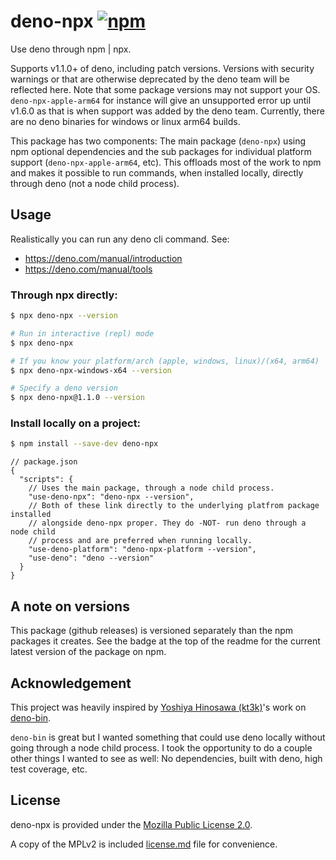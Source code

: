 <!--
This Source Code Form is subject to the terms of the Mozilla Public
License, v. 2.0. If a copy of the MPL was not distributed with this
file, You can obtain one at https://mozilla.org/MPL/2.0/.
-->

# deno-npx [![npm](https://img.shields.io/npm/v/deno-npx)](https://www.npmjs.com/package/deno-npx)

Use deno through npm | npx.

Supports v1.1.0+ of deno, including patch versions. Versions with security warnings or that are
otherwise deprecated by the deno team will be reflected here. Note that some package versions may
not support your OS. `deno-npx-apple-arm64` for instance will give an unsupported error up until
v1.6.0 as that is when support was added by the deno team. Currently, there are no deno binaries for
windows or linux arm64 builds.

This package has two components: The main package (`deno-npx`) using npm optional dependencies and
the sub packages for individual platform support (`deno-npx-apple-arm64`, etc). This offloads most
of the work to npm and makes it possible to run commands, when installed locally, directly through
deno (not a node child process).

## Usage

Realistically you can run any deno cli command. See:

- https://deno.com/manual/introduction
- https://deno.com/manual/tools

### Through npx directly:

```bash
$ npx deno-npx --version

# Run in interactive (repl) mode
$ npx deno-npx

# If you know your platform/arch (apple, windows, linux)/(x64, arm64)
$ npx deno-npx-windows-x64 --version

# Specify a deno version
$ npx deno-npx@1.1.0 --version
```

### Install locally on a project:

```bash
$ npm install --save-dev deno-npx
```

```jsonc
// package.json
{
  "scripts": {
    // Uses the main package, through a node child process.
    "use-deno-npx": "deno-npx --version",
    // Both of these link directly to the underlying platfrom package installed
    // alongside deno-npx proper. They do -NOT- run deno through a node child
    // process and are preferred when running locally.
    "use-deno-platform": "deno-npx-platform --version",
    "use-deno": "deno --version"
  }
}
```

## A note on versions

This package (github releases) is versioned separately than the npm packages it creates. See the
badge at the top of the readme for the current latest version of the package on npm.

## Acknowledgement

This project was heavily inspired by [Yoshiya Hinosawa (kt3k)](https://github.com/kt3k)'s work on
[deno-bin](https://github.com/kt3k/deno-bin).

`deno-bin` is great but I wanted something that could use deno locally without going through a node
child process. I took the opportunity to do a couple other things I wanted to see as well: No
dependencies, built with deno, high test coverage, etc.

## License

deno-npx is provided under the [Mozilla Public License 2.0](https://mozilla.org/MPL/2.0/).

A copy of the MPLv2 is included [license.md](/license.md) file for convenience.

